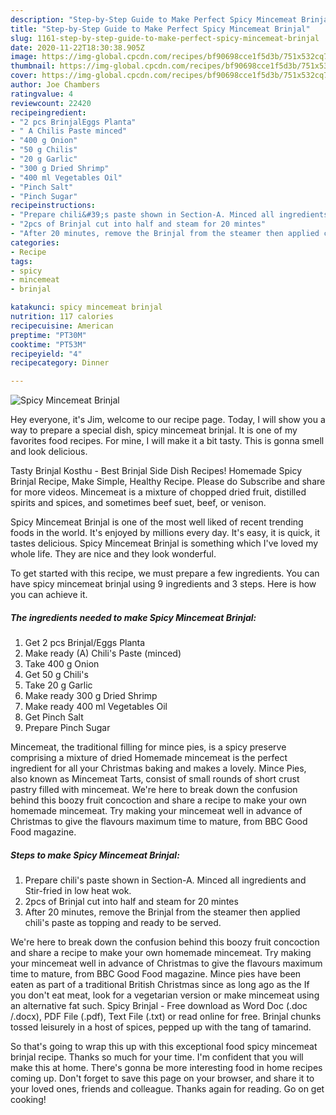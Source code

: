```yaml
---
description: "Step-by-Step Guide to Make Perfect Spicy Mincemeat Brinjal"
title: "Step-by-Step Guide to Make Perfect Spicy Mincemeat Brinjal"
slug: 1161-step-by-step-guide-to-make-perfect-spicy-mincemeat-brinjal
date: 2020-11-22T18:30:38.905Z
image: https://img-global.cpcdn.com/recipes/bf90698cce1f5d3b/751x532cq70/spicy-mincemeat-brinjal-recipe-main-photo.jpg
thumbnail: https://img-global.cpcdn.com/recipes/bf90698cce1f5d3b/751x532cq70/spicy-mincemeat-brinjal-recipe-main-photo.jpg
cover: https://img-global.cpcdn.com/recipes/bf90698cce1f5d3b/751x532cq70/spicy-mincemeat-brinjal-recipe-main-photo.jpg
author: Joe Chambers
ratingvalue: 4
reviewcount: 22420
recipeingredient:
- "2 pcs BrinjalEggs Planta"
- " A Chilis Paste minced"
- "400 g Onion"
- "50 g Chilis"
- "20 g Garlic"
- "300 g Dried Shrimp"
- "400 ml Vegetables Oil"
- "Pinch Salt"
- "Pinch Sugar"
recipeinstructions:
- "Prepare chili&#39;s paste shown in Section-A. Minced all ingredients and Stir-fried in low heat wok."
- "2pcs of Brinjal cut into half and steam for 20 mintes"
- "After 20 minutes, remove the Brinjal from the steamer then applied chili&#39;s paste as topping and ready to be served."
categories:
- Recipe
tags:
- spicy
- mincemeat
- brinjal

katakunci: spicy mincemeat brinjal 
nutrition: 117 calories
recipecuisine: American
preptime: "PT30M"
cooktime: "PT53M"
recipeyield: "4"
recipecategory: Dinner

---
```



![Spicy Mincemeat Brinjal](https://img-global.cpcdn.com/recipes/bf90698cce1f5d3b/751x532cq70/spicy-mincemeat-brinjal-recipe-main-photo.jpg)

Hey everyone, it's Jim, welcome to our recipe page. Today, I will show you a way to prepare a special dish, spicy mincemeat brinjal. It is one of my favorites food recipes. For mine, I will make it a bit tasty. This is gonna smell and look delicious.

Tasty Brinjal Kosthu - Best Brinjal Side Dish Recipes! Homemade Spicy Brinjal Recipe, Make Simple, Healthy Recipe. Please do Subscribe and share for more videos. Mincemeat is a mixture of chopped dried fruit, distilled spirits and spices, and sometimes beef suet, beef, or venison.

Spicy Mincemeat Brinjal is one of the most well liked of recent trending foods in the world. It's enjoyed by millions every day. It's easy, it is quick, it tastes delicious. Spicy Mincemeat Brinjal is something which I've loved my whole life. They are nice and they look wonderful.


To get started with this recipe, we must prepare a few ingredients. You can have spicy mincemeat brinjal using 9 ingredients and 3 steps. Here is how you can achieve it.

<!--inarticleads1-->

##### The ingredients needed to make Spicy Mincemeat Brinjal:

1. Get 2 pcs Brinjal/Eggs Planta
1. Make ready  (A) Chili&#39;s Paste (minced)
1. Take 400 g Onion
1. Get 50 g Chili&#39;s
1. Take 20 g Garlic
1. Make ready 300 g Dried Shrimp
1. Make ready 400 ml Vegetables Oil
1. Get Pinch Salt
1. Prepare Pinch Sugar


Mincemeat, the traditional filling for mince pies, is a spicy preserve comprising a mixture of dried Homemade mincemeat is the perfect ingredient for all your Christmas baking and makes a lovely. Mince Pies, also known as Mincemeat Tarts, consist of small rounds of short crust pastry filled with mincemeat. We&#39;re here to break down the confusion behind this boozy fruit concoction and share a recipe to make your own homemade mincemeat. Try making your mincemeat well in advance of Christmas to give the flavours maximum time to mature, from BBC Good Food magazine. 

<!--inarticleads2-->

##### Steps to make Spicy Mincemeat Brinjal:

1. Prepare chili&#39;s paste shown in Section-A. Minced all ingredients and Stir-fried in low heat wok.
1. 2pcs of Brinjal cut into half and steam for 20 mintes
1. After 20 minutes, remove the Brinjal from the steamer then applied chili&#39;s paste as topping and ready to be served.


We&#39;re here to break down the confusion behind this boozy fruit concoction and share a recipe to make your own homemade mincemeat. Try making your mincemeat well in advance of Christmas to give the flavours maximum time to mature, from BBC Good Food magazine. Mince pies have been eaten as part of a traditional British Christmas since as long ago as the If you don&#39;t eat meat, look for a vegetarian version or make mincemeat using an alternative fat such. Spicy Brinjal - Free download as Word Doc (.doc /.docx), PDF File (.pdf), Text File (.txt) or read online for free. Brinjal chunks tossed leisurely in a host of spices, pepped up with the tang of tamarind. 

So that's going to wrap this up with this exceptional food spicy mincemeat brinjal recipe. Thanks so much for your time. I'm confident that you will make this at home. There's gonna be more interesting food in home recipes coming up. Don't forget to save this page on your browser, and share it to your loved ones, friends and colleague. Thanks again for reading. Go on get cooking!
